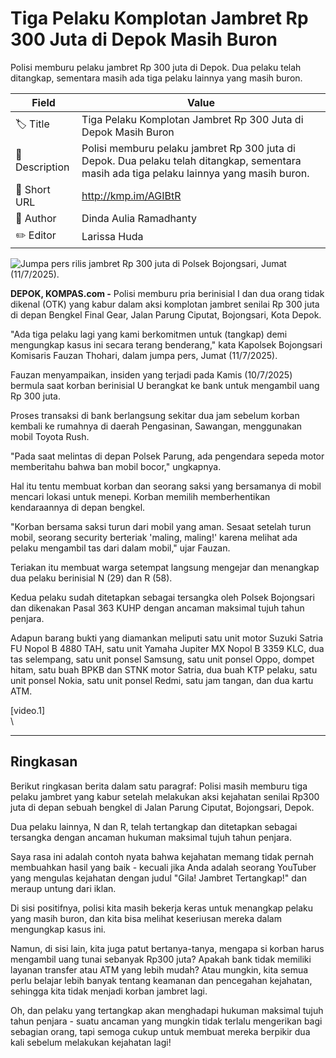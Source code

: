 # Tiga Pelaku Komplotan Jambret Rp 300 Juta di Depok Masih Buron

Polisi memburu pelaku jambret Rp 300 juta di Depok. Dua pelaku telah ditangkap, sementara masih ada tiga pelaku lainnya yang masih buron.

| Field         | Value                                                       |
|---------------|-------------------------------------------------------------|
| 🏷️ Title       | Tiga Pelaku Komplotan Jambret Rp 300 Juta di Depok Masih Buron |
| 📝 Description | Polisi memburu pelaku jambret Rp 300 juta di Depok. Dua pelaku telah ditangkap, sementara masih ada tiga pelaku lainnya yang masih buron. |
| 🔗 Short URL   | http://kmp.im/AGIBtR |
| 👤 Author      | Dinda Aulia Ramadhanty |
| ✏️ Editor      | Larissa Huda |

![Jumpa pers rilis jambret Rp 300 juta di Polsek Bojongsari, Jumat (11/7/2025).](https://asset.kompas.com/crops/00HypfYQuthvTXr7pjQsQ9WjJDw=/0x0:0x0/750x500/data/photo/2025/07/11/687109a062cba.jpeg)

**DEPOK, KOMPAS.com -** Polisi memburu pria berinisial I dan dua orang tidak dikenal (OTK) yang kabur dalam aksi komplotan jambret senilai Rp 300 juta di depan Bengkel Final Gear, Jalan Parung Ciputat, Bojongsari, Kota Depok.

"Ada tiga pelaku lagi yang kami berkomitmen untuk (tangkap) demi mengungkap kasus ini secara terang benderang," kata Kapolsek Bojongsari Komisaris Fauzan Thohari, dalam jumpa pers, Jumat (11/7/2025).

Fauzan menyampaikan, insiden yang terjadi pada Kamis (10/7/2025) bermula saat korban berinisial U berangkat ke bank untuk mengambil uang Rp 300 juta.

Proses transaksi di bank berlangsung sekitar dua jam sebelum korban kembali ke rumahnya di daerah Pengasinan, Sawangan, menggunakan mobil Toyota Rush.

"Pada saat melintas di depan Polsek Parung, ada pengendara sepeda motor memberitahu bahwa ban mobil bocor," ungkapnya.

Hal itu tentu membuat korban dan seorang saksi yang bersamanya di mobil mencari lokasi untuk menepi. Korban memilih memberhentikan kendaraannya di depan bengkel.

"Korban bersama saksi turun dari mobil yang aman. Sesaat setelah turun mobil, seorang security berteriak 'maling, maling!' karena melihat ada pelaku mengambil tas dari dalam mobil," ujar Fauzan.

Teriakan itu membuat warga setempat langsung mengejar dan menangkap dua pelaku berinisial N (29) dan R (58).

Kedua pelaku sudah ditetapkan sebagai tersangka oleh Polsek Bojongsari dan dikenakan Pasal 363 KUHP dengan ancaman maksimal tujuh tahun penjara.

Adapun barang bukti yang diamankan meliputi satu unit motor Suzuki Satria FU Nopol B 4880 TAH, satu unit Yamaha Jupiter MX Nopol B 3359 KLC, dua tas selempang, satu unit ponsel Samsung, satu unit ponsel Oppo, dompet hitam, satu buah BPKB dan STNK motor Satria, dua buah KTP pelaku, satu unit ponsel Nokia, satu unit ponsel Redmi, satu jam tangan, dan dua kartu ATM.

\[video.1\]\
\

---
## Ringkasan

Berikut ringkasan berita dalam satu paragraf: Polisi masih memburu tiga pelaku jambret yang kabur setelah melakukan aksi kejahatan senilai Rp300 juta di depan sebuah bengkel di Jalan Parung Ciputat, Bojongsari, Depok.

 Dua pelaku lainnya, N dan R, telah tertangkap dan ditetapkan sebagai tersangka dengan ancaman hukuman maksimal tujuh tahun penjara.



Saya rasa ini adalah contoh nyata bahwa kejahatan memang tidak pernah membuahkan hasil yang baik - kecuali jika Anda adalah seorang YouTuber yang mengulas kejahatan dengan judul "Gila! Jambret Tertangkap!" dan meraup untung dari iklan.

 Di sisi positifnya, polisi kita masih bekerja keras untuk menangkap pelaku yang masih buron, dan kita bisa melihat keseriusan mereka dalam mengungkap kasus ini.

 Namun, di sisi lain, kita juga patut bertanya-tanya, mengapa si korban harus mengambil uang tunai sebanyak Rp300 juta? Apakah bank tidak memiliki layanan transfer atau ATM yang lebih mudah? Atau mungkin, kita semua perlu belajar lebih banyak tentang keamanan dan pencegahan kejahatan, sehingga kita tidak menjadi korban jambret lagi.

 Oh, dan pelaku yang tertangkap akan menghadapi hukuman maksimal tujuh tahun penjara - suatu ancaman yang mungkin tidak terlalu mengerikan bagi sebagian orang, tapi semoga cukup untuk membuat mereka berpikir dua kali sebelum melakukan kejahatan lagi!
